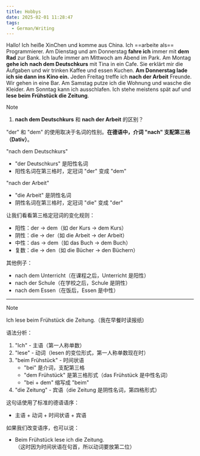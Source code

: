 ```yaml
---
title: Hobbys
date: 2025-02-01 11:28:47
tags:
  - German/Writing
---
```

Hallo! Ich heiße XinChen und komme aus China. Ich ==arbeite als== Programmierer. Am Dienstag und am Donnerstag **fahre ich** immer mit **dem Rad** zur Bank. Ich laufe immer am Mittwoch am Abend im Park. Am Montag **gehe ich** **nach dem Deutschkurs** mit Tina in ein Cafe. Sie erklärt mir die Aufgaben und wir trinken Kaffee und essen Kuchen. **Am Donnerstag lade ich sie dann ins Kino ein.** Jeden Freitag treffe ich **nach der Arbeit** Freunde. Wir gehen in eine Bar. Am Samstag putze ich die Wohnung und wasche die Kleider. Am Sonntag kann ich ausschlafen. Ich stehe meistens spät auf und **lese beim Frühstück die Zeitung**.

> [!NOTE]
>
> 1. **nach dem Deutschkurs** 和 **nach der Arbeit** 的区别？  
>
> "der" 和 "dem" 的使用取决于名词的性别。**在德语中，介词 "nach" 支配第三格（Dativ）**。
>
> "nach dem Deutschkurs"
> - "der Deutschkurs" 是阳性名词
> - 阳性名词在第三格时，定冠词 "der" 变成 "dem"
>
> "nach der Arbeit"
> - "die Arbeit" 是阴性名词
> - 阴性名词在第三格时，定冠词 "die" 变成 "der"
>
> 让我们看看第三格定冠词的变化规则：
> - 阳性：der → dem（如 der Kurs → dem Kurs）
> - 阴性：die → der（如 die Arbeit → der Arbeit）
> - 中性：das → dem（如 das Buch → dem Buch）
> - 复数：die → den（如 die Bücher → den Büchern）
>
> 其他例子：
> - nach dem Unterricht（在课程之后，Unterricht 是阳性）
> - nach der Schule（在学校之后，Schule 是阴性）
> - nach dem Essen（在饭后，Essen 是中性）

---

> [!NOTE]
>
> Ich lese beim Frühstück die Zeitung.（我在早餐时读报纸)
>
> 语法分析：
> 1. "Ich" - 主语（第一人称单数）
> 2. "lese" - 动词（lesen 的变位形式，第一人称单数现在时）
> 3. "beim Frühstück" - 时间状语
>    - "bei" 是介词，支配第三格
>    - "dem Frühstück" 是第三格形式（das Frühstück 是中性名词）
>    - "bei + dem" 缩写成 "beim"
> 4. "die Zeitung" - 宾语（die Zeitung 是阴性名词，第四格形式）
>
> 这句话使用了标准的德语语序：
> - 主语 + 动词 + 时间状语 + 宾语
>
> 如果我们改变语序，也可以说：
> - Beim Frühstück lese ich die Zeitung.  
> （这时因为时间状语在句首，所以动词要放第二位）
